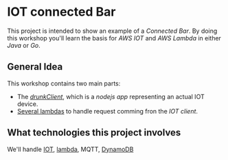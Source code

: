 # IOT connected Bar

This project is intended to show an example of a _Connected Bar_. By doing this workshop you'll learn the basis for *AWS IOT* and *AWS Lambda* in either *Java* or *Go*.

## General Idea

This workshop contains two main parts:

* The [_drunkClient_](/drunkClient), which is a *nodejs app* representing an actual IOT device.
* [Several lambdas](/bartenderAsFunction) to handle request comming fron the _IOT client_.

## What technologies this project involves

We'll handle [IOT](https://aws.amazon.com/fr/iot/), [lambda](https://aws.amazon.com/fr/lambda/), MQTT, [DynamoDB](https://aws.amazon.com/fr/dynamodb/)
